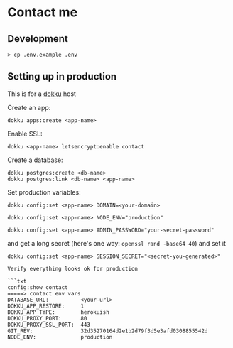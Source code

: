 # Contact me

## Development

```
> cp .env.example .env
```

## Setting up in production

This is for a [dokku](https://dokku.com/) host

Create an app:

```
dokku apps:create <app-name>
```

Enable SSL:

```
dokku <app-name> letsencrypt:enable contact
```

Create a database:

```
dokku postgres:create <db-name>
dokku postgres:link <db-name> <app-name>
````

Set production variables:

```
dokku config:set <app-name> DOMAIN=<your-domain>
```

```
dokku config:set <app-name> NODE_ENV="production"
```

```
dokku config:set <app-name> ADMIN_PASSWORD="your-secret-password"
```

and get a long secret (here's one way: `openssl rand -base64 40`) and set it

```
dokku config:set <app-name> SESSION_SECRET="<secret-you-generated>"

Verify everything looks ok for production

```txt
config:show contact
=====> contact env vars
DATABASE_URL:          <your-url>
DOKKU_APP_RESTORE:     1
DOKKU_APP_TYPE:        herokuish
DOKKU_PROXY_PORT:      80
DOKKU_PROXY_SSL_PORT:  443
GIT_REV:               32d35270164d2e1b2d79f3d5e3afd0308855542d
NODE_ENV:              production
```
